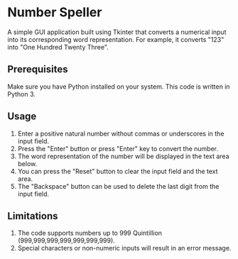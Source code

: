 # Number Speller

A simple GUI application built using Tkinter that converts a numerical input into its corresponding word representation. For example, it converts "123" into "One Hundred Twenty Three".

## Prerequisites

Make sure you have Python installed on your system. This code is written in Python 3.

## Usage

1. Enter a positive natural number without commas or underscores in the input field.
2. Press the "Enter" button or press "Enter" key to convert the number.
3. The word representation of the number will be displayed in the text area below.
4. You can press the "Reset" button to clear the input field and the text area.
5. The "Backspace" button can be used to delete the last digit from the input field.

## Limitations
1. The code supports numbers up to 999 Quintillion (999,999,999,999,999,999,999).
2. Special characters or non-numeric inputs will result in an error message.
